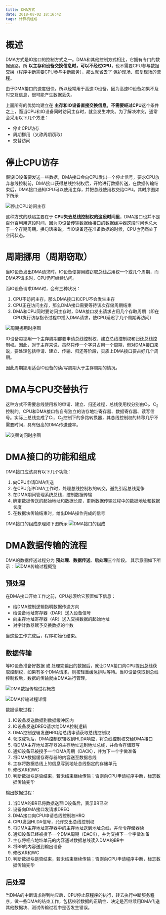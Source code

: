 ```yaml
---
title: DMA方式
date: 2018-08-02 18:16:42
tags: 计算机组成
---
```


# 概述
DMA方式是IO接口的控制方式之一。DMA和其他控制方式相比，它拥有专门的数据通路，所 **以主存和设备交换信息时，可以不经过CPU**，也不需要CPU参与数据交换（程序中断需要CPU参与中断服务），那么就省去了 保护现场、恢复现场的流程。

由于DMA接口的速度很快，所以经常用于高速IO设备，因为高速IO设备如果不及时交互信息，很可能产生数据丢失。

上面所有的优势均建立在 **主存和IO设备直接交换信息，不需要经过CPU**这个条件之上，而当CPU和IO设备同时访问主存时，就会发生冲突。为了解决冲突，通常会采用以下几个方法：

* 停止CPU访存
* 周期挪用（又称周期窃取）
* 交替访问

# 停止CPU访存
假设IO设备要发送一些数据，DMA接口会向CPU发出一个停止信号，要求CPU放弃总线控制前，DMA接口获得总线控制权后，开始进行数据传送，在数据传输结束后，DMA接口通知CPU可以使用主存，并把总线使用权交给CPU。其时序图如下所示

![停止CPU访问主存](https://blog-1252749790.cos.ap-shanghai.myqcloud.com/ComputerOrganization%2FIOSystem%2F%E5%81%9C%E6%AD%A2CPU%E8%AE%BF%E9%97%AE%E7%9A%84%E6%97%B6%E5%BA%8F%E5%9B%BE.png)

这种方式的缺陷主要在于 **CPU失去总线控制权的这段时间里**，DMA接口也并不是百分百利用这段时间，因为IO设备传输数据给接口的数据缓冲器这段时间也总大于一个存期周期。换句话来说，当IO设备还在准备数据的时候，CPU也仍然处于空闲状态。

# 周期挪用（周期窃取）
当IO设备发出DMA请求时，IO设备便挪用或窃取总线占用权一个或几个周期，而DMA不请求时，CPU仍可继续访问。

而IO设备请求DMA时，会有三种状况：
1. CPU不访问主存，那么DMA接口和CPU不会发生主存
2. CPU正在访问主存，那么DMA接口需要等待该次存储周期结束
3. DMA和CPU同时要访问主存时，DMA接口发出请求占用几个存取周期（即在CPU执行访存指令过程中插入DMA请求，使CPU延迟了几个周期再访问）

![周期挪用时序图](https://blog-1252749790.cos.ap-shanghai.myqcloud.com/ComputerOrganization%2FIOSystem%2F%E5%91%A8%E6%9C%9F%E6%8C%AA%E7%94%A8%E6%97%B6%E5%BA%8F%E5%9B%BE.png)

IO设备每挪用一个主存周期都要申请总线控制权、建立总线控制权和归还总线控制权。因此，对于主存来说，虽然只传一个字只占用一个周期，但对DMA接口来说，要处理包括申请、建立、传输、归还等阶段，实质上DMA接口要占好几个周期。

因此周期挪用适合IO设备的读/写周期大于主存周期的情况。

# DMA与CPU交替执行
这种方式不需要总线使用权的申请、建立、归还过程，总线使用权分别由C<sub>1</sub>、C<sub>2</sub>控制的。CPU和DMA接口各自有独立的访存地址寄存器、数据寄存器、读写信号。实际上总线变成了C<sub>1</sub>、C<sub>2</sub>控制下的多路转换器，其总线控制权的转移几乎不需要时间，具有很高的DMA传送速率。

![交替访问时序图](https://blog-1252749790.cos.ap-shanghai.myqcloud.com/ComputerOrganization%2FIOSystem%2F%E4%BA%A4%E6%9B%BF%E8%AE%BF%E9%97%AE%E6%97%B6%E5%BA%8F%E5%9B%BE.png)

# DMA接口的功能和组成
DMA接口应该具有以下几个功能：
1. 向CPU申请DMA传送
2. 在CPU允许DMA工作时，处理总线控制权的转交，避免引起总线竞争
3. 在DMA期间管理系统总线，控制数据传输
4. 确定数据传送的起始地址和数据长度，更新数据传输过程中的数据地址和数据长度
5. 在数据块传输结束时，给出DMA操作完成的信号

DMA接口的组成原理如下图所示
![DMA接口的组成](https://blog-1252749790.cos.ap-shanghai.myqcloud.com/ComputerOrganization%2FIOSystem%2F%E7%AE%80%E5%8D%95DMA%E6%8E%A5%E5%8F%A3%E7%BB%84%E6%88%90%E5%8E%9F%E7%90%86.png)


# DMA数据传输的流程
DMA的数据传送过程分为 **预处理**、**数据传送**、**后处理**三个阶段。
其示意图如下所示：
![DMA传输过程概览](https://blog-1252749790.cos.ap-shanghai.myqcloud.com/ComputerOrganization%2FIOSystem%2FDMA%E4%BC%A0%E8%BE%93%E8%BF%87%E7%A8%8B%E6%A6%82%E8%A7%88.png)


## 预处理
在DMA接口开始工作之前，CPU必须给它预置如下信息：
* 给DMA控制逻辑指明数据传送方向
* 给设备地址寄存器（DAR）送入设备信号
* 向主存地址寄存器（AR）送入交换数据的起始地址
* 对字计数器赋予交换数据的个数

当这些工作完成后，程序初始化结束。

## 数据传输
等IO设备准备好数据 或 处理完输出的数据后，就让DMA接口向CPU提出总线获取控制权，如果有多个DMA请求，则按轻重缓急排队等待。当IO设备获取到总线控制权后，数据的传输就由DMA进行管理。

![DMA数据传输过程概览](https://blog-1252749790.cos.ap-shanghai.myqcloud.com/ComputerOrganization%2FIOSystem%2FDMA%E6%95%B0%E6%8D%AE%E4%BC%A0%E8%BE%93%E8%BF%87%E7%A8%8B.png)


![DMA传输过程详情](https://blog-1252749790.cos.ap-shanghai.myqcloud.com/ComputerOrganization%2FIOSystem%2FDMA%E4%BC%A0%E8%BE%93%E8%BF%87%E7%A8%8B%E8%AF%A6%E6%83%85.png)

数据读取过程：
1. IO设备发送数据到数据缓冲区内
2. IO设备发送DREQ请求给DMA控制逻辑
3. DMA控制逻辑发送HRQ给总线申请获取总线控制权
4. 获取成功后，DMA控制逻辑收到HLDA响应，将总线控制权交给DMA接口
5. 将DMA主存地址寄存器的主存地址送到地址总线，并命令存储器写
6. 通知设备已被授予一个DMA周期（DACK），并为下一个字做准备
7. 将DMA数据缓存寄存器的内容送至数据总线
8. 主存将数据总线上的信息写到地址总线指定的存储单元
9. 修改AR和WC
10. 判断数据块是否结束，若未结束继续传输；否则向CPU申请程序中断，标志数据传输完毕

输出数据过程：
1. 当DMA的BR已将数据送至IO设备后，表示BR已空
2. 设备向DMA接口发请求DREQ
3. DMA接口向CPU申请总线控制权HRQ
4. CPU发回HLDA信号，允许交出总线控制权
5. 将DMA主存地址寄存器中的主存地址送到地址总线，并命令存储器读
6. 通知设备已经被授予一个DMA周期（DACK），并为交换下一个字做准备
7. 主存将相应地址单元的内容通过数据总线读入DMA的BR中
8. 将BR的内容送到输出设备
9. 修改AR和WC
10. 判断数据块是否结束，若未结束继续传输；否则向CPU申请程序中断，标志数据传输完毕

## 后处理
当DMA的中断请求得到响应后，CPU停止原程序的执行，转去执行中断服务程序，做一些DMA的结束工作，包括校验数据的正确性、决定是否继续用DMA传送其他数据块、测试传输过程中是否发生错误。
